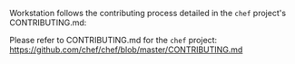 Workstation follows the contributing process detailed in the `chef` project's CONTRIBUTING.md:

Please refer to CONTRIBUTING.md for the `chef` project: https://github.com/chef/chef/blob/master/CONTRIBUTING.md


